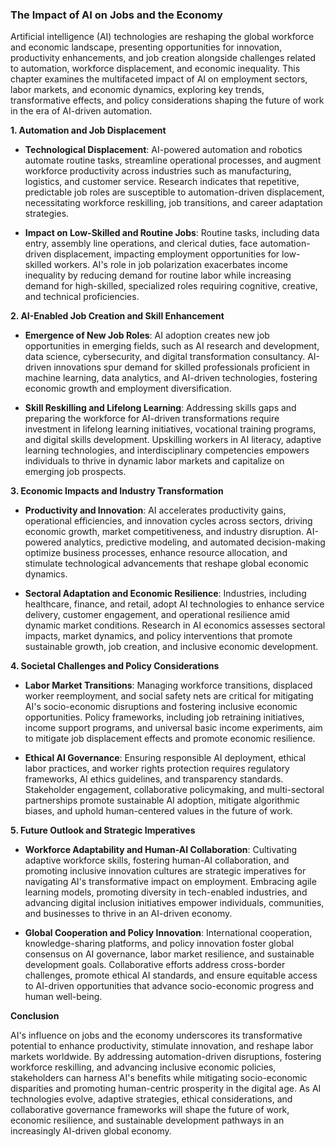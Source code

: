 ### The Impact of AI on Jobs and the Economy

Artificial intelligence (AI) technologies are reshaping the global workforce and economic landscape, presenting opportunities for innovation, productivity enhancements, and job creation alongside challenges related to automation, workforce displacement, and economic inequality. This chapter examines the multifaceted impact of AI on employment sectors, labor markets, and economic dynamics, exploring key trends, transformative effects, and policy considerations shaping the future of work in the era of AI-driven automation.

**1. Automation and Job Displacement**

- **Technological Displacement**: AI-powered automation and robotics automate routine tasks, streamline operational processes, and augment workforce productivity across industries such as manufacturing, logistics, and customer service. Research indicates that repetitive, predictable job roles are susceptible to automation-driven displacement, necessitating workforce reskilling, job transitions, and career adaptation strategies.
    
- **Impact on Low-Skilled and Routine Jobs**: Routine tasks, including data entry, assembly line operations, and clerical duties, face automation-driven displacement, impacting employment opportunities for low-skilled workers. AI's role in job polarization exacerbates income inequality by reducing demand for routine labor while increasing demand for high-skilled, specialized roles requiring cognitive, creative, and technical proficiencies.
    

**2. AI-Enabled Job Creation and Skill Enhancement**

- **Emergence of New Job Roles**: AI adoption creates new job opportunities in emerging fields, such as AI research and development, data science, cybersecurity, and digital transformation consultancy. AI-driven innovations spur demand for skilled professionals proficient in machine learning, data analytics, and AI-driven technologies, fostering economic growth and employment diversification.
    
- **Skill Reskilling and Lifelong Learning**: Addressing skills gaps and preparing the workforce for AI-driven transformations require investment in lifelong learning initiatives, vocational training programs, and digital skills development. Upskilling workers in AI literacy, adaptive learning technologies, and interdisciplinary competencies empowers individuals to thrive in dynamic labor markets and capitalize on emerging job prospects.
    

**3. Economic Impacts and Industry Transformation**

- **Productivity and Innovation**: AI accelerates productivity gains, operational efficiencies, and innovation cycles across sectors, driving economic growth, market competitiveness, and industry disruption. AI-powered analytics, predictive modeling, and automated decision-making optimize business processes, enhance resource allocation, and stimulate technological advancements that reshape global economic dynamics.
    
- **Sectoral Adaptation and Economic Resilience**: Industries, including healthcare, finance, and retail, adopt AI technologies to enhance service delivery, customer engagement, and operational resilience amid dynamic market conditions. Research in AI economics assesses sectoral impacts, market dynamics, and policy interventions that promote sustainable growth, job creation, and inclusive economic development.
    

**4. Societal Challenges and Policy Considerations**

- **Labor Market Transitions**: Managing workforce transitions, displaced worker reemployment, and social safety nets are critical for mitigating AI's socio-economic disruptions and fostering inclusive economic opportunities. Policy frameworks, including job retraining initiatives, income support programs, and universal basic income experiments, aim to mitigate job displacement effects and promote economic resilience.
    
- **Ethical AI Governance**: Ensuring responsible AI deployment, ethical labor practices, and worker rights protection requires regulatory frameworks, AI ethics guidelines, and transparency standards. Stakeholder engagement, collaborative policymaking, and multi-sectoral partnerships promote sustainable AI adoption, mitigate algorithmic biases, and uphold human-centered values in the future of work.
    

**5. Future Outlook and Strategic Imperatives**

- **Workforce Adaptability and Human-AI Collaboration**: Cultivating adaptive workforce skills, fostering human-AI collaboration, and promoting inclusive innovation cultures are strategic imperatives for navigating AI's transformative impact on employment. Embracing agile learning models, promoting diversity in tech-enabled industries, and advancing digital inclusion initiatives empower individuals, communities, and businesses to thrive in an AI-driven economy.
    
- **Global Cooperation and Policy Innovation**: International cooperation, knowledge-sharing platforms, and policy innovation foster global consensus on AI governance, labor market resilience, and sustainable development goals. Collaborative efforts address cross-border challenges, promote ethical AI standards, and ensure equitable access to AI-driven opportunities that advance socio-economic progress and human well-being.
    

**Conclusion**

AI's influence on jobs and the economy underscores its transformative potential to enhance productivity, stimulate innovation, and reshape labor markets worldwide. By addressing automation-driven disruptions, fostering workforce reskilling, and advancing inclusive economic policies, stakeholders can harness AI's benefits while mitigating socio-economic disparities and promoting human-centric prosperity in the digital age. As AI technologies evolve, adaptive strategies, ethical considerations, and collaborative governance frameworks will shape the future of work, economic resilience, and sustainable development pathways in an increasingly AI-driven global economy.